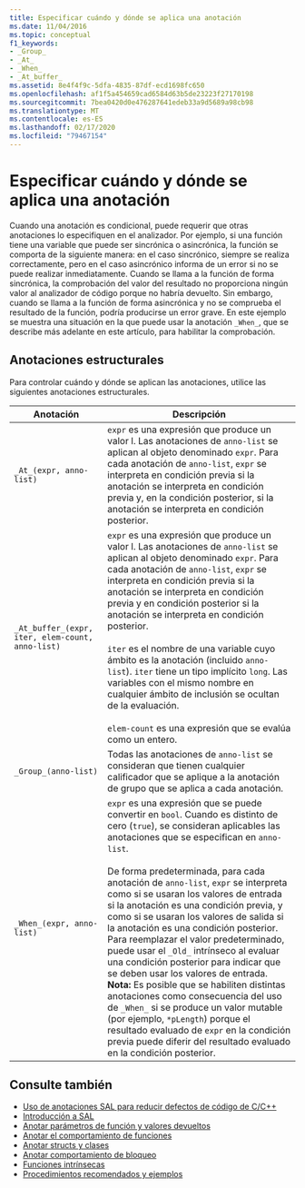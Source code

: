 ```yaml
---
title: Especificar cuándo y dónde se aplica una anotación
ms.date: 11/04/2016
ms.topic: conceptual
f1_keywords:
- _Group_
- _At_
- _When_
- _At_buffer_
ms.assetid: 8e4f4f9c-5dfa-4835-87df-ecd1698fc650
ms.openlocfilehash: af1f5a454659cad6584d63b5de23223f27170198
ms.sourcegitcommit: 7bea0420d0e476287641edeb33a9d5689a98cb98
ms.translationtype: MT
ms.contentlocale: es-ES
ms.lasthandoff: 02/17/2020
ms.locfileid: "79467154"
---
```

# <a name="specifying-when-and-where-an-annotation-applies"></a>Especificar cuándo y dónde se aplica una anotación

Cuando una anotación es condicional, puede requerir que otras anotaciones lo especifiquen en el analizador.  Por ejemplo, si una función tiene una variable que puede ser sincrónica o asincrónica, la función se comporta de la siguiente manera: en el caso sincrónico, siempre se realiza correctamente, pero en el caso asincrónico informa de un error si no se puede realizar inmediatamente. Cuando se llama a la función de forma sincrónica, la comprobación del valor del resultado no proporciona ningún valor al analizador de código porque no habría devuelto.  Sin embargo, cuando se llama a la función de forma asincrónica y no se comprueba el resultado de la función, podría producirse un error grave. En este ejemplo se muestra una situación en la que puede usar la anotación `_When_`, que se describe más adelante en este artículo, para habilitar la comprobación.

## <a name="structural-annotations"></a>Anotaciones estructurales

Para controlar cuándo y dónde se aplican las anotaciones, utilice las siguientes anotaciones estructurales.

|Anotación|Descripción|
|----------------|-----------------|
|`_At_(expr, anno-list)`|`expr` es una expresión que produce un valor l. Las anotaciones de `anno-list` se aplican al objeto denominado `expr`. Para cada anotación de `anno-list`, `expr` se interpreta en condición previa si la anotación se interpreta en condición previa y, en la condición posterior, si la anotación se interpreta en condición posterior.|
|`_At_buffer_(expr, iter, elem-count, anno-list)`|`expr` es una expresión que produce un valor l. Las anotaciones de `anno-list` se aplican al objeto denominado `expr`. Para cada anotación de `anno-list`, `expr` se interpreta en condición previa si la anotación se interpreta en condición previa y en condición posterior si la anotación se interpreta en condición posterior.<br /><br /> `iter` es el nombre de una variable cuyo ámbito es la anotación (incluido `anno-list`). `iter` tiene un tipo implícito `long`. Las variables con el mismo nombre en cualquier ámbito de inclusión se ocultan de la evaluación.<br /><br /> `elem-count` es una expresión que se evalúa como un entero.|
|`_Group_(anno-list)`|Todas las anotaciones de `anno-list` se consideran que tienen cualquier calificador que se aplique a la anotación de grupo que se aplica a cada anotación.|
|`_When_(expr, anno-list)`|`expr` es una expresión que se puede convertir en `bool`. Cuando es distinto de cero (`true`), se consideran aplicables las anotaciones que se especifican en `anno-list`.<br /><br /> De forma predeterminada, para cada anotación de `anno-list`, `expr` se interpreta como si se usaran los valores de entrada si la anotación es una condición previa, y como si se usaran los valores de salida si la anotación es una condición posterior. Para reemplazar el valor predeterminado, puede usar el `_Old_` intrínseco al evaluar una condición posterior para indicar que se deben usar los valores de entrada. **Nota:**  Es posible que se habiliten distintas anotaciones como consecuencia del uso de `_When_` si se produce un valor mutable (por ejemplo, `*pLength`) porque el resultado evaluado de `expr` en la condición previa puede diferir del resultado evaluado en la condición posterior.|

## <a name="see-also"></a>Consulte también

- [Uso de anotaciones SAL para reducir defectos de código de C/C++](../code-quality/using-sal-annotations-to-reduce-c-cpp-code-defects.md)
- [Introducción a SAL](../code-quality/understanding-sal.md)
- [Anotar parámetros de función y valores devueltos](../code-quality/annotating-function-parameters-and-return-values.md)
- [Anotar el comportamiento de funciones](../code-quality/annotating-function-behavior.md)
- [Anotar structs y clases](../code-quality/annotating-structs-and-classes.md)
- [Anotar comportamiento de bloqueo](../code-quality/annotating-locking-behavior.md)
- [Funciones intrínsecas](../code-quality/intrinsic-functions.md)
- [Procedimientos recomendados y ejemplos](../code-quality/best-practices-and-examples-sal.md)
